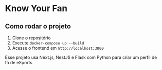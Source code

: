 # Know Your Fan

## Como rodar o projeto

1. Clone o repositório
2. Execute `docker-compose up --build`
3. Acesse o frontend em `http://localhost:3000`

Esse projeto usa Next.js, NestJS e Flask com Python para criar um perfil de fã de eSports.
